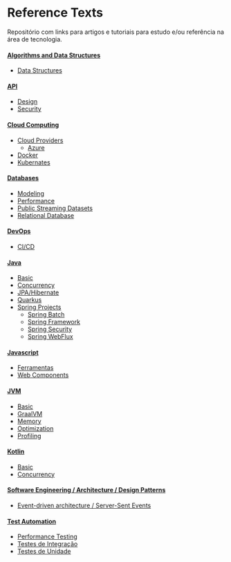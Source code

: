 # Reference Texts

Repositório com links para artigos e tutoriais para estudo e/ou referência na área de tecnologia.


#### [Algorithms and Data Structures]
 - [Data Structures]

#### [API]
 - [Design]
 - [Security]

#### [Cloud Computing]

 - [Cloud Providers]
    - [Azure]
 - [Docker] 
 - [Kubernates]

#### [Databases]
- [Modeling]
- [Performance]
- [Public Streaming Datasets]
- [Relational Database]

#### [DevOps]

- [CI/CD]

#### [Java]

- [Basic]
- [Concurrency]
- [JPA/Hibernate]
- [Quarkus]
- [Spring Projects]
   - [Spring Batch]
   - [Spring Framework]
   - [Spring Security]
   - [Spring WebFlux]

#### [Javascript]

- [Ferramentas]
- [Web Components]

#### [JVM]
- [Basic](https://github.com/savitoh/Reference_Texts/tree/master/JVM#basic)
- [GraalVM]
- [Memory]
- [Optimization]
- [Profiling]

#### [Kotlin]

- [Basic]
- [Concurrency](https://github.com/savitoh/reference-texts/tree/master/Kotlin#concurrency)

#### [Software Engineering / Architecture / Design Patterns]

- [Event-driven architecture / Server-Sent Events]

#### [Test Automation]

- [Performance Testing]
- [Testes de Integração]
- [Testes de Unidade]



[comment]: # (API)
[API]: <https://github.com/savitoh/reference-texts/tree/master/API#api-links>
[Design]: <https://github.com/savitoh/reference-texts/tree/master/API#Design>
[Security]: <https://github.com/savitoh/reference-texts/tree/master/API#Security>



[comment]: # (Algorithms and Data Structures)
[Algorithms and Data Structures]: <https://github.com/savitoh/reference-texts/tree/master/Algorithms%20and%20Data%20Structures#algorithms-and-data-structures-links>
[Data Structures]: <https://github.com/savitoh/reference-texts/tree/master/Algorithms%20and%20Data%20Structures#data-structures>



[comment]: # (Cloud Computing)
[Cloud Computing]: <https://github.com/savitoh/reference-texts/tree/master/Cloud%20Computing#cloud-computing-links>
[Cloud Providers]: <https://github.com/savitoh/reference-texts/tree/master/Cloud%20Computing#cloud-providers>
[Docker]: <https://github.com/savitoh/Reference_Texts/blob/master/Cloud%20Computing/#docker>
[Kubernates]: <https://github.com/savitoh/reference-texts/tree/master/Cloud%20Computing#kubernates>
[Azure]: <https://github.com/savitoh/reference-texts/tree/master/Cloud%20Computing#azure>



[comment]: # (Database)
[Databases]: <https://github.com/savitoh/reference-texts/tree/master/Databases#databases-links>
[Modeling]: <https://github.com/savitoh/reference-texts/tree/master/Databases#modeling>
[Relational Database]: <https://github.com/savitoh/reference-texts/tree/master/Databases#relational-database>
[Performance]: <https://github.com/savitoh/reference-texts/tree/master/Databases#performance>
[Public Streaming Datasets]: <https://github.com/savitoh/reference-texts/tree/master/Databases#public-streaming-datasets>



[DevOps]: <https://github.com/savitoh/Reference_Texts/tree/master/DevOps>
[CI/CD]: <https://github.com/savitoh/reference-texts/tree/master/DevOps#cicd>



[comment]: # (Java)
[Java]: <https://github.com/savitoh/reference-texts/tree/master/Java#java-links>
[Basic]: <https://github.com/savitoh/reference-texts/tree/master/Java#basic>
[Concurrency]: <https://github.com/savitoh/reference-texts/tree/master/Java#concurrency>
[JPA/Hibernate]: <https://github.com/savitoh/reference-texts/tree/master/Java#jpahibernate>
[JVM/GraalVM]: <https://github.com/savitoh/reference-texts/tree/master/Java#jvmgraalvm>
[Quarkus]: <https://github.com/savitoh/reference-texts/tree/master/Java#quarkus> 
[Spring Projects]: <https://github.com/savitoh/reference-texts/tree/master/Java#spring-projects>
[Spring Batch]: <https://github.com/savitoh/reference-texts/tree/master/Java#spring-batch>
[Spring Framework]: <https://github.com/savitoh/reference-texts/tree/master/Java#spring-framework>
[Spring Security]: <https://github.com/savitoh/reference-texts/tree/master/Java#spring-security>
[Spring WebFlux]: <https://github.com/savitoh/reference-texts/tree/master/Java#spring-webflux>



[JavaScript]:<https://github.com/savitoh/Reference_Texts/tree/master/JavaScript>
[Ferramentas]: <https://github.com/savitoh/Reference_Texts/tree/master/JavaScript#ferramentas>
[Web Components]: <https://github.com/savitoh/Reference_Texts/tree/master/JavaScript#web-components>



[comment]: # (JVM)
[JVM]: <https://github.com/savitoh/Reference_Texts/tree/master/JVM>
[GraalVM]: <https://github.com/savitoh/Reference_Texts/tree/master/JVM#graalvm>
[Memory]: <https://github.com/savitoh/Reference_Texts/tree/master/JVM#memory>
[Optimization]: <https://github.com/savitoh/Reference_Texts/tree/master/JVM#https://github.com/savitoh/Reference_Texts/tree/master/JVM#optimization>
[Profiling]: <https://github.com/savitoh/Reference_Texts/tree/master/JVM#profiling>



[comment]: # (Kotlin)
[Kotlin]: <https://github.com/savitoh/Reference_Texts/tree/master/Kotlin>
[Basic]: <https://github.com/savitoh/reference-texts/tree/master/Kotlin#basic>



[Software Engineering / Architecture / Design Patterns]: <https://github.com/savitoh/reference-texts/tree/master/Software%20Engineering%20_Architecture_Design%20Patterns>
[Event-driven architecture / Server-Sent Events]: <https://github.com/savitoh/reference-texts/tree/master/Software%20Engineering%20_Architecture_Design%20Patterns#event-driven-architecture--server-sent-events>



[Test Automation]: <https://github.com/savitoh/reference-texts/tree/master/Test%20Automation#test-automation>
[Performance Testing]: <https://github.com/savitoh/reference-texts/tree/master/Test%20Automation#performance-testing>
[Testes de Integração]: <https://github.com/savitoh/reference-texts/tree/master/Test%20Automation#testes-de-integra%C3%A7%C3%A3o>
[Testes de Unidade]: <https://github.com/savitoh/reference-texts/tree/master/Test%20Automation#testes-de-unidade>

